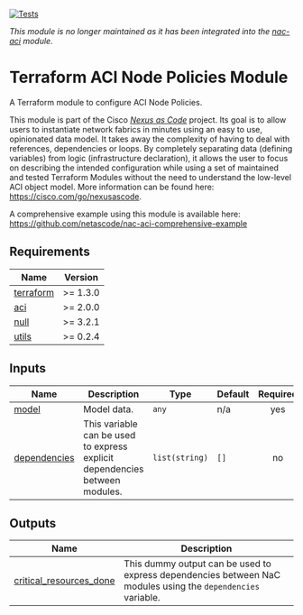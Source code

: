 <!-- BEGIN_TF_DOCS -->
[![Tests](https://github.com/netascode/terraform-aci-nac-node-policies/actions/workflows/test.yml/badge.svg)](https://github.com/netascode/terraform-aci-nac-node-policies/actions/workflows/test.yml)

*This module is no longer maintained as it has been integrated into the [nac-aci](https://github.com/netascode/terraform-aci-nac-aci) module.*

# Terraform ACI Node Policies Module

A Terraform module to configure ACI Node Policies.

This module is part of the Cisco [*Nexus as Code*](https://cisco.com/go/nexusascode) project. Its goal is to allow users to instantiate network fabrics in minutes using an easy to use, opinionated data model. It takes away the complexity of having to deal with references, dependencies or loops. By completely separating data (defining variables) from logic (infrastructure declaration), it allows the user to focus on describing the intended configuration while using a set of maintained and tested Terraform Modules without the need to understand the low-level ACI object model. More information can be found here: https://cisco.com/go/nexusascode.

A comprehensive example using this module is available here: https://github.com/netascode/nac-aci-comprehensive-example

## Requirements

| Name | Version |
|------|---------|
| <a name="requirement_terraform"></a> [terraform](#requirement\_terraform) | >= 1.3.0 |
| <a name="requirement_aci"></a> [aci](#requirement\_aci) | >= 2.0.0 |
| <a name="requirement_null"></a> [null](#requirement\_null) | >= 3.2.1 |
| <a name="requirement_utils"></a> [utils](#requirement\_utils) | >= 0.2.4 |

## Inputs

| Name | Description | Type | Default | Required |
|------|-------------|------|---------|:--------:|
| <a name="input_model"></a> [model](#input\_model) | Model data. | `any` | n/a | yes |
| <a name="input_dependencies"></a> [dependencies](#input\_dependencies) | This variable can be used to express explicit dependencies between modules. | `list(string)` | `[]` | no |

## Outputs

| Name | Description |
|------|-------------|
| <a name="output_critical_resources_done"></a> [critical\_resources\_done](#output\_critical\_resources\_done) | This dummy output can be used to express dependencies between NaC modules using the `dependencies` variable. |
<!-- END_TF_DOCS -->